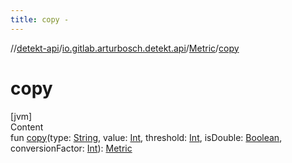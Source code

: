 ```yaml
---
title: copy -
---
```

//[detekt-api](../../index.md)/[io.gitlab.arturbosch.detekt.api](../index.md)/[Metric](index.md)/[copy](copy.md)



# copy  
[jvm]  
Content  
fun [copy](copy.md)(type: [String](https://kotlinlang.org/api/latest/jvm/stdlib/kotlin/-string/index.html), value: [Int](https://kotlinlang.org/api/latest/jvm/stdlib/kotlin/-int/index.html), threshold: [Int](https://kotlinlang.org/api/latest/jvm/stdlib/kotlin/-int/index.html), isDouble: [Boolean](https://kotlinlang.org/api/latest/jvm/stdlib/kotlin/-boolean/index.html), conversionFactor: [Int](https://kotlinlang.org/api/latest/jvm/stdlib/kotlin/-int/index.html)): [Metric](index.md)  



